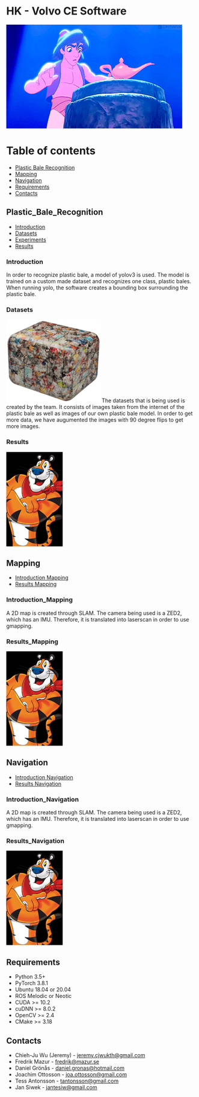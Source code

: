 # HK - Volvo CE Software
![gif](https://github.com/JeremyKTH/Plastic-Bale-Image-Recognition/blob/main/Aladdin.gif)

# Table of contents

<!--ts-->
   * [Plastic Bale Recognition](#Plastic_Bale_Recognition)
   * [Mapping](#Mapping)
   * [Navigation](#Navigation)
   * [Requirements](#Requirements)
   * [Contacts](#Contacts)
   

<!--te-->


## Plastic_Bale_Recognition

<!--ts-->
   * [Introduction](#Introduction)
   * [Datasets](#Datasets)
   * [Experiments](#Experiments)
   * [Results](#Results)
<!--te-->


### Introduction
In order to recognize plastic bale, a model of yolov3 is used. The model is trained on a custom made dataset and recognizes one class, plastic bales. When running yolo, the software creates a bounding box surrounding the plastic bale.

### Datasets
<img src = "https://github.com/JeremyKTH/Plastic-Bale-Image-Recognition/blob/main/Images/plasticbale.png" width="250" height="220"> 
The datasets that is being used is created by the team. It consists of images taken from the internet of the plastic bale as well as images of our own plastic bale model. In order to get more data, we have augumented the images with 90 degree flips to get more images. 



### Results
<img src = "https://github.com/JeremyKTH/Plastic-Bale-Image-Recognition/blob/main/tony.jpg" width="150" height="250"> 



<!-- Mapping -->

## Mapping

<!--ts-->
   * [Introduction Mapping](#Introduction_Mapping)
   * [Results Mapping](#Results_Mapping)
<!--te-->


### Introduction_Mapping

A 2D map is created through SLAM. The camera being used is a ZED2, which has an IMU. Therefore, it is translated into laserscan in order to use gmapping. 


### Results_Mapping
<img src = "https://github.com/JeremyKTH/Plastic-Bale-Image-Recognition/blob/main/tony.jpg" width="150" height="250"> 



<!-- Navigation -->

## Navigation

<!--ts-->
   * [Introduction Navigation](#Introduction_Navigation)
   * [Results Navigation](#Results_Navigation)
<!--te-->



### Introduction_Navigation

A 2D map is created through SLAM. The camera being used is a ZED2, which has an IMU. Therefore, it is translated into laserscan in order to use gmapping. 


### Results_Navigation
<img src = "https://github.com/JeremyKTH/Plastic-Bale-Image-Recognition/blob/main/tony.jpg" width="150" height="250"> 


## Requirements
- Python 3.5+
- PyTorch 3.8.1
- Ubuntu 18.04 or 20.04
- ROS Melodic or Neotic
- CUDA >= 10.2
- cuDNN >= 8.0.2
- OpenCV >= 2.4
- CMake >= 3.18


<!-- CONTACT -->
## Contacts
- Chieh-Ju Wu (Jeremy) - jeremy.cjwukth@gmail.com
- Fredrik Mazur - fredrik@mazur.se
- Daniel Grönås - daniel.gronas@hotmail.com
- Joachim Ottosson - joa.ottosson@gmail.com
- Tess Antonsson - tantonsson@gmail.com
- Jan Siwek - jantesiw@gmail.com 



